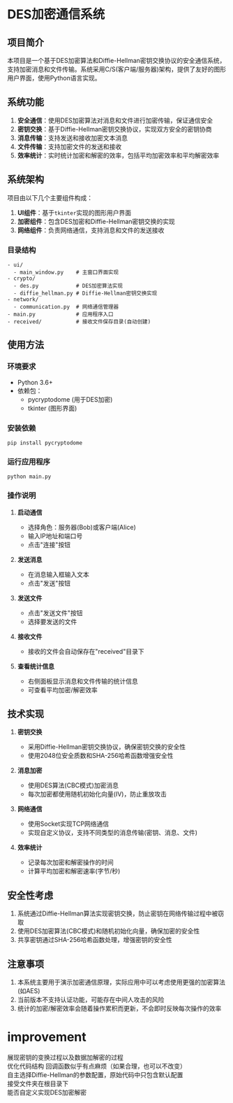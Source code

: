 # DES加密通信系统

## 项目简介

本项目是一个基于DES加密算法和Diffie-Hellman密钥交换协议的安全通信系统，支持加密消息和文件传输。系统采用C/S(客户端/服务器)架构，提供了友好的图形用户界面，使用Python语言实现。

## 系统功能

1. **安全通信**：使用DES加密算法对消息和文件进行加密传输，保证通信安全
2. **密钥交换**：基于Diffie-Hellman密钥交换协议，实现双方安全的密钥协商
3. **消息传输**：支持发送和接收加密文本消息
4. **文件传输**：支持加密文件的发送和接收
5. **效率统计**：实时统计加密和解密的效率，包括平均加密效率和平均解密效率

## 系统架构

项目由以下几个主要组件构成：

1. **UI组件**：基于`tkinter`实现的图形用户界面
2. **加密组件**：包含DES加密和Diffie-Hellman密钥交换的实现
3. **网络组件**：负责网络通信，支持消息和文件的发送接收

### 目录结构

```
- ui/
  - main_window.py    # 主窗口界面实现
- crypto/
  - des.py            # DES加密算法实现
  - diffie_hellman.py # Diffie-Hellman密钥交换实现
- network/
  - communication.py  # 网络通信管理器
- main.py             # 应用程序入口
- received/           # 接收文件保存目录(自动创建)
```

## 使用方法

### 环境要求

- Python 3.6+
- 依赖包：
  - pycryptodome (用于DES加密)
  - tkinter (图形界面)

### 安装依赖

```
pip install pycryptodome
```

### 运行应用程序

```
python main.py
```

### 操作说明

1. **启动通信**
   - 选择角色：服务器(Bob)或客户端(Alice)
   - 输入IP地址和端口号
   - 点击"连接"按钮

2. **发送消息**
   - 在消息输入框输入文本
   - 点击"发送"按钮

3. **发送文件**
   - 点击"发送文件"按钮
   - 选择要发送的文件

4. **接收文件**
   - 接收的文件会自动保存在"received"目录下

5. **查看统计信息**
   - 右侧面板显示消息和文件传输的统计信息
   - 可查看平均加密/解密效率

## 技术实现

1. **密钥交换**
   - 采用Diffie-Hellman密钥交换协议，确保密钥交换的安全性
   - 使用2048位安全质数和SHA-256哈希函数增强安全性

2. **消息加密**
   - 使用DES算法(CBC模式)加密消息
   - 每次加密都使用随机初始化向量(IV)，防止重放攻击

3. **网络通信**
   - 使用Socket实现TCP网络通信
   - 实现自定义协议，支持不同类型的消息传输(密钥、消息、文件)

4. **效率统计**
   - 记录每次加密和解密操作的时间
   - 计算平均加密和解密速率(字节/秒)

## 安全性考虑

1. 系统通过Diffie-Hellman算法实现密钥交换，防止密钥在网络传输过程中被窃取
2. 使用DES加密算法(CBC模式)和随机初始化向量，确保加密的安全性
3. 共享密钥通过SHA-256哈希函数处理，增强密钥的安全性

## 注意事项

1. 本系统主要用于演示加密通信原理，实际应用中可以考虑使用更强的加密算法(如AES)
2. 当前版本不支持认证功能，可能存在中间人攻击的风险
3. 统计的加密/解密效率会随着操作累积而更新，不会即时反映每次操作的效率 



# improvement
展现密钥的变换过程以及数据加解密的过程\
优化代码结构 回调函数似乎有点麻烦（如果合理，也可以不改变）\
自主选择Diffie-Hellman的参数配置，原始代码中只包含默认配置\
接受文件夹在根目录下\
能否自定义实现DES加密解密